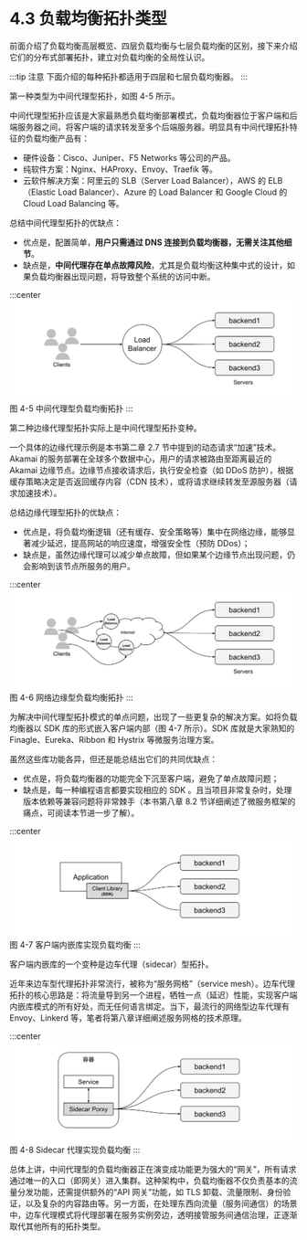 # 4.3 负载均衡拓扑类型

前面介绍了负载均衡高层概览、四层负载均衡与七层负载均衡的区别，接下来介绍它们的分布式部署拓扑，建立对负载均衡的全局性认识。

:::tip 注意
下面介绍的每种拓扑都适用于四层和七层负载均衡器。
:::

第一种类型为中间代理型拓扑，如图 4-5 所示。

中间代理型拓扑应该是大家最熟悉负载均衡部署模式，负载均衡器位于客户端和后端服务器之间，将客户端的请求转发至多个后端服务器。明显具有中间代理拓扑特征的负载均衡产品有：

- 硬件设备：Cisco、Juniper、F5 Networks 等公司的产品。
- 纯软件方案：Nginx、HAProxy、Envoy、Traefik 等。
- 云软件解决方案：阿里云的 SLB（Server Load Balancer），AWS 的 ELB（Elastic Load Balancer）、Azure 的 Load Balancer 和 Google Cloud 的 Cloud Load Balancing 等。


总结中间代理型拓扑的优缺点：
 - 优点是，配置简单，**用户只需通过 DNS 连接到负载均衡器，无需关注其他细节**。
 - 缺点是，**中间代理存在单点故障风险**，尤其是负载均衡这种集中式的设计，如果负载均衡器出现问题，将导致整个系统的访问中断。

:::center
  ![](../assets/balancer.svg)<br/>
 图 4-5 中间代理型负载均衡拓扑
:::

第二种边缘代理型拓扑实际上是中间代理型拓扑变种。

一个具体的边缘代理示例是本书第二章 2.7 节中提到的动态请求“加速”技术。Akamai 的服务部署在全球多个数据中心，用户的请求被路由至距离最近的 Akamai 边缘节点。边缘节点接收请求后，执行安全检查（如 DDoS 防护），根据缓存策略决定是否返回缓存内容（CDN 技术），或将请求继续转发至源服务器（请求加速技术）。

总结边缘代理型拓扑的优缺点：
 - 优点是，将负载均衡逻辑（还有缓存、安全策略等）集中在网络边缘，能够显著减少延迟，提高网站的响应速度，增强安全性（预防 DDos）；
 - 缺点是，虽然边缘代理可以减少单点故障，但如果某个边缘节点出现问题，仍会影响到该节点所服务的用户。

:::center
  ![](../assets/balancer-edge-proxy.svg)<br/>
 图 4-6 网络边缘型负载均衡拓扑
:::

为解决中间代理型拓扑模式的单点问题，出现了一些更复杂的解决方案。如将负载均衡器以 SDK 库的形式嵌入客户端内部（图 4-7 所示）。SDK 库就是大家熟知的 Finagle、Eureka、Ribbon 和 Hystrix 等微服务治理方案。

虽然这些库功能各异，但还是能总结出它们的共同优缺点：
- 优点是，将负载均衡器的功能完全下沉至客户端，避免了单点故障问题；
- 缺点是，每一种编程语言都要实现相应的 SDK 。且当项目非常复杂时，处理版本依赖等兼容问题将非常棘手（本书第八章 8.2 节详细阐述了微服务框架的痛点，可阅读本节进一步了解）。

:::center
  ![](../assets/balancer-sdk.svg)<br/>
 图 4-7 客户端内嵌库实现负载均衡
:::

客户端内嵌库的一个变种是边车代理（sidecar）型拓扑。

近年来边车型代理拓扑非常流行，被称为“服务网格”（service mesh）。边车代理拓扑的核心思路是：将流量导到另一个进程，牺牲一点（延迟）性能，实现客户端内嵌库模式的所有好处，而无任何语言绑定。当下，最流行的网络型边车代理有 Envoy、Linkerd 等，笔者将第八章详细阐述服务网格的技术原理。

:::center
  ![](../assets/balancer-sidecar.svg)<br/>
 图 4-8 Sidecar 代理实现负载均衡
:::

总体上讲，中间代理型的负载均衡器正在演变成功能更为强大的“网关”，所有请求通过唯一的入口（即网关）进入集群。这种架构中，负载均衡器不仅负责基本的流量分发功能，还需提供额外的“API 网关”功能，如 TLS 卸载、流量限制、身份验证，以及复杂的内容路由等。另一方面，在处理东西向流量（服务间通信）的场景中，边车代理模式将代理部署在服务实例旁边，透明接管服务间通信治理，正逐渐取代其他所有的拓扑类型。